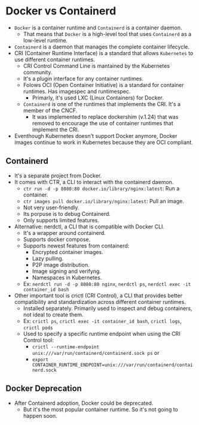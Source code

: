 # Docker vs Containerd

- `Docker` is a container runtime and `Containerd` is a container daemon.
  - That means that `Docker` is a high-level tool that uses `Containerd` as a low-level runtime.
- `Containerd` is a daemon that manages the complete container lifecycle.
- CRI (Container Runtime Interface) is a standard that allows `Kubernetes` to use different container runtimes.
  - CRI Control Command Line is mantained by the Kubernetes community.
  - It's a plugin interface for any container runtimes.
  - Folows OCI (Open Container Initiative) is a standard for container runtimes. Has imagespec and runtimespec.
    - Primarly, it's used LXC (Linux Containers) for Docker.
  - `Containerd` is one of the runtimes that implements the CRI. It's a member of the CNCF.
    - It was implemented to replace dockershim (v.1.24) that was removed to encourage the use of container runtimes that implement the CRI.
- Eventhough Kubernetes doesn't support Docker anymore, Docker images continue to work in Kubernetes because they are OCI compliant.

## Containerd

- It's a separate project from Docker.
- It comes with CTR, a CLI to interact with the containerd daemon.
  - `ctr run -d -p 8080:80 docker.io/library/nginx:latest`: Run a container.
  - `ctr images pull docker.io/library/nginx:latest`: Pull an image.
  - Not very user-friendly.
  - Its porpuse is to debug Containerd.
  - Only supports limited features.
- Alternative: nerdctl, a CLI that is compatible with Docker CLI.
  - It's a wrapper around containerd.
  - Supports docker compose.
  - Supports newest features from containerd:
    - Encrypted container images.
    - Lazy pulling.
    - P2P image distribution.
    - Image signing and verifyng.
    - Namespaces in Kubernetes.
  - Ex: `nerdctl run -d -p 8080:80 nginx`, `nerdctl ps`, `nerdctl exec -it container_id bash`
- Other important tool is crictl (CRI Control), a CLI that provides better compatibility and standardization across different container runtimes.
  - Installed separately. Primarily used to inspect and debug containers, not ideal to create them.
  - Ex: `crictl ps`, `crictl exec -it container_id bash`, `crictl logs`, `crictl pods`
  - Used to specify a specific runtime endpoint when using the CRI Control tool:
    - `crictl --runtime-endpoint unix:///var/run/containerd/containerd.sock ps` or
    - `export CONTAINER_RUNTIME_ENDPOINT=unix:///var/run/containerd/containerd.sock`

## Docker Deprecation

- After Containerd adoption, Docker could be deprecated.
  - But it's the most popular container runtime. So it's not going to happen soon.
